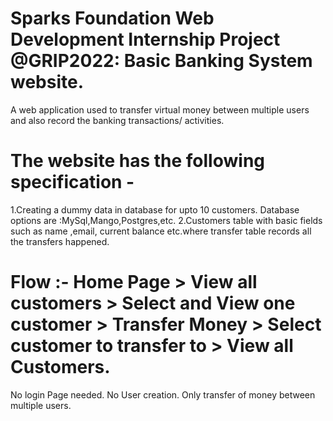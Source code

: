 # Sparks Foundation Web Development Internship Project @GRIP2022: Basic Banking System website. 
A web application used to transfer virtual money between multiple users and also record the banking transactions/ activities.
# The website has the following specification -
1.Creating a dummy data in database for upto 10 customers.
Database options are :MySql,Mango,Postgres,etc.
2.Customers table with basic fields such as name ,email, current balance etc.where transfer table records all the transfers happened.
# Flow :- Home Page > View all customers > Select and View one customer > Transfer Money > Select customer to transfer to > View all Customers.
No login Page needed.
No User creation.
Only transfer of money between multiple users.
